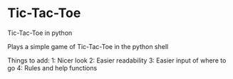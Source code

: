 Tic-Tac-Toe
===========

Tic-Tac-Toe in python


Plays a simple game of Tic-Tac-Toe in the python shell

Things to add:
1: Nicer look
2: Easier readability
3: Easier input of where to go
4: Rules and help functions
